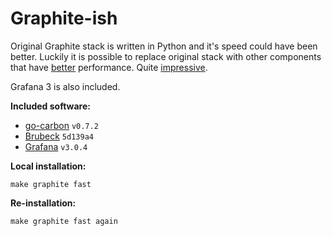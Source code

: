 # Graphite-ish

Original Graphite stack is written in Python and it's speed could have been
better. Luckily it is possible to replace original stack with other components
that have [better](https://github.com/lomik/go-carbon/tree/v0.7.2#performance)
performance. Quite [impressive](https://github.com/github/brubeck/tree/5d139a4#faq).

Grafana 3 is also included.


**Included software:**

* [go-carbon](https://github.com/lomik/go-carbon/tree/v0.7.2) `v0.7.2`
* [Brubeck](https://github.com/github/brubeck/tree/5d139a4) `5d139a4`
* [Grafana](https://github.com/grafana/grafana/tree/v3.0.4) `v3.0.4`

**Local installation:**

```
make graphite fast
```

**Re-installation:**

```
make graphite fast again
```
